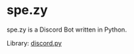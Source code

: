 # spe.zy
spe.zy is a Discord Bot written in Python.

Library: [discord.py](https://github.com/Rapptz/discord.py)
